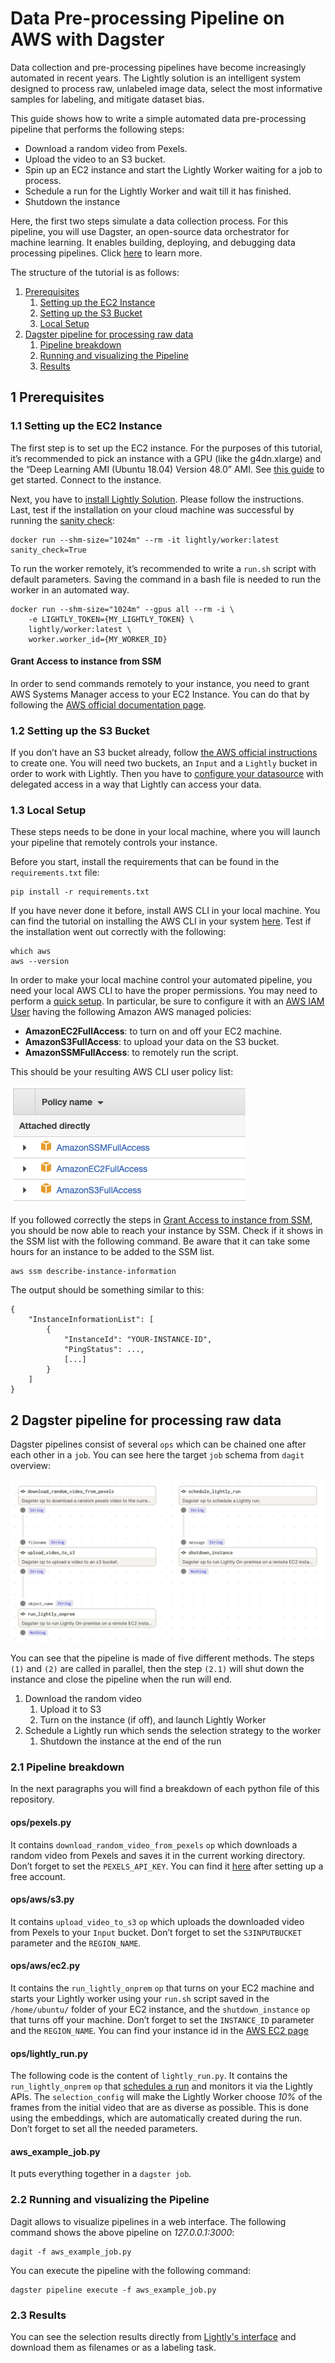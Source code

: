 # Data Pre-processing Pipeline on AWS with Dagster 

Data collection and pre-processing pipelines have become increasingly automated in recent years. The Lightly solution is an intelligent system designed to process raw, unlabeled image data, select the most informative samples for labeling, and mitigate dataset bias.

This guide shows how to write a simple automated data pre-processing pipeline that performs the following steps:

- Download a random video from Pexels.
- Upload the video to an S3 bucket.
- Spin up an EC2 instance and start the Lightly Worker waiting for a job to process.
- Schedule a run for the Lightly Worker and wait till it has finished.
- Shutdown the instance

Here, the first two steps simulate a data collection process. For this pipeline, you will use Dagster, an open-source data orchestrator for machine learning. It enables building, deploying, and debugging data processing pipelines. Click [here](https://dagster.io) to learn more.

The structure of the tutorial is as follows:

1. [Prerequisites](#1-prerequisites)
    1. [Setting up the EC2 Instance](#1.1-setting-up-the-ec2-instance)
    2. [Setting up the S3 Bucket](#1.2-setting-up-the-s3-bucket)
    3. [Local Setup](#1.3-local-setup)
2. [Dagster pipeline for processing raw data](#2-dagster-pipeline-for-processing-raw-data)
    1. [Pipeline breakdown](#2.1-pipeline-breakdown)
    2. [Running and visualizing the Pipeline](#2.2-running-and-visualizing-the-pipeline)
    3. [Results](#2.3-results)


## 1 Prerequisites

### 1.1 Setting up the EC2 Instance

The first step is to set up the EC2 instance. For the purposes of this tutorial, it’s recommended to pick an instance with a GPU (like the g4dn.xlarge) and the “Deep Learning AMI (Ubuntu 18.04) Version 48.0” AMI. See [this guide](https://docs.aws.amazon.com/AWSEC2/latest/UserGuide/EC2_GetStarted.html) to get started. Connect to the instance.

Next, you have to [install Lightly Solution](https://docs.lightly.ai/docs/install-lightly). Please follow the instructions. Last, test if the installation on your cloud machine was successful by running the [sanity check](https://docs.lightly.ai/docs/install-lightly#sanity-check):

```
docker run --shm-size="1024m" --rm -it lightly/worker:latest sanity_check=True
```

To run the worker remotely, it’s recommended to write a `run.sh` script with default parameters. Saving the command in a bash file is needed to run the worker in an automated way. 

```
docker run --shm-size="1024m" --gpus all --rm -i \
    -e LIGHTLY_TOKEN={MY_LIGHTLY_TOKEN} \
    lightly/worker:latest \
    worker.worker_id={MY_WORKER_ID}
```

#### Grant Access to instance from SSM

In order to send commands remotely to your instance, you need to grant AWS Systems Manager access to your EC2 Instance. You can do that by following the [AWS official documentation page](https://docs.aws.amazon.com/systems-manager/latest/userguide/setup-instance-profile.html#instance-profile-add-permissions). 

### 1.2 Setting up the S3 Bucket

If you don’t have an S3 bucket already, follow [the AWS official instructions](https://docs.aws.amazon.com/AmazonS3/latest/userguide/create-bucket-overview.html) to create one. You will need two buckets, an `Input` and a `Lightly` bucket in order to work with Lightly. Then you have to [configure your datasource](https://lightly-docs.readme.io/docs/aws-s3#delegated-access) with delegated access in a way that Lightly can access your data.

### 1.3 Local Setup

These steps needs to be done in your local machine, where you will launch your pipeline that remotely controls your instance.

Before you start, install the requirements that can be found in the `requirements.txt` file:

```
pip install -r requirements.txt
```

If you have never done it before, install AWS CLI in your local machine. You can find the tutorial on installing the AWS CLI in your system [here](https://docs.aws.amazon.com/cli/latest/userguide/getting-started-install.html). Test if the installation went out correctly with the following:

```
which aws
aws --version
```

In order to make your local machine control your automated pipeline, you need your local AWS CLI to have the proper permissions. You may need to perform a [quick setup](https://docs.aws.amazon.com/cli/latest/userguide/getting-started-quickstart.html). In particular, be sure to configure it with an [AWS IAM User](https://us-east-1.console.aws.amazon.com/iamv2/home#/users) having the following Amazon AWS managed policies:

- **AmazonEC2FullAccess**: to turn on and off your EC2 machine.
- **AmazonS3FullAccess**: to upload your data on the S3 bucket.
- **AmazonSSMFullAccess**: to remotely run the script.

This should be your resulting AWS CLI user policy list:

![Policy List](images/policies.png)

If you followed correctly the steps in [Grant Access to instance from SSM](#grant-access-to-instance-from-ssm), you should be now able to reach your instance by SSM. Check if it shows in the SSM list with the following command. Be aware that it can take some hours for an instance to be added to the SSM list.

```
aws ssm describe-instance-information
```

The output should be something similar to this:

```
{
    "InstanceInformationList": [
        {
            "InstanceId": "YOUR-INSTANCE-ID",
            "PingStatus": ...,
            [...]
        }
    ]
}
```

## 2 Dagster pipeline for processing raw data

Dagster pipelines consist of several `ops` which can be chained one after each other in a `job`. You can see here the target `job` schema from `dagit` overview:

![Dagit Pipeline](images/dagit_pipeline.png)

You can see that the pipeline is made of five different methods. The steps `(1)` and `(2)` are called in parallel, then the step `(2.1)` will shut down the instance and close the pipeline when the run will end.

1. Download the random video
    1. Upload it to S3
    2. Turn on the instance (if off), and launch Lightly Worker
2. Schedule a Lightly run which sends the selection strategy to the worker
    1. Shutdown the instance at the end of the run

### 2.1 Pipeline breakdown

In the next paragraphs you will find a breakdown of each python file of this repository.

#### ops/pexels.py

It contains `download_random_video_from_pexels` `op` which downloads a random video from Pexels and saves it in the current working directory. Don’t forget to set the `PEXELS_API_KEY`. You can find it [here](https://www.pexels.com/api/new/) after setting up a free account.

#### ops/aws/s3.py

It contains `upload_video_to_s3` `op` which uploads the downloaded video from Pexels to your `Input` bucket. Don’t forget to set the `S3INPUTBUCKET` parameter and the `REGION_NAME`.

#### ops/aws/ec2.py

It contains the `run_lightly_onprem` `op` that turns on your EC2 machine and starts your Lightly worker using your `run.sh` script saved in the `/home/ubuntu/` folder of your EC2 instance, and the `shutdown_instance` `op` that turns off your machine. Don’t forget to set the `INSTANCE_ID` parameter and the `REGION_NAME`. You can find your instance id in the [AWS EC2 page](https://eu-central-1.console.aws.amazon.com/ec2/home?region=eu-central-1#Home:)

#### ops/lightly_run.py

The following code is the content of `lightly_run.py`. It contains the `run_lightly_onprem` `op` that [schedules a run](https://docs.lightly.ai/docs/run-your-first-selection) and monitors it via the Lightly APIs. The `selection_config` will make the Lightly Worker choose *10%* of the frames from the initial video that are as diverse as possible. This is done using the embeddings, which are automatically created during the run. Don’t forget to set all the needed parameters.

#### aws_example_job.py

It puts everything together in a `dagster job`. 

### 2.2 Running and visualizing the Pipeline

Dagit allows to visualize pipelines in a web interface. The following command shows the above pipeline on *127.0.0.1:3000*:

```
dagit -f aws_example_job.py
```

You can execute the pipeline with the following command:

```
dagster pipeline execute -f aws_example_job.py
```

### 2.3 Results

You can see the selection results directly from [Lightly's interface](https://app.lightly.ai) and download them as filenames or as a labeling task.